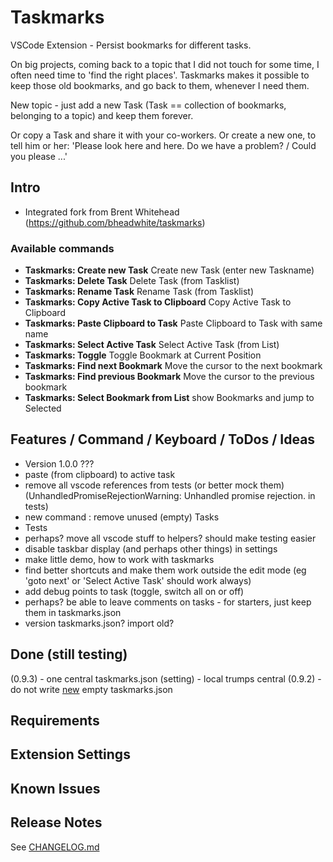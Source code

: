 # Taskmarks

VSCode Extension - Persist bookmarks for different tasks.

On big projects, coming back to a topic that I did not touch for some time, I often need time to 'find the right places'. Taskmarks makes it possible to keep those old bookmarks, and go back to them, whenever I need them.

New topic - just add a new Task (Task == collection of bookmarks, belonging to a topic) and keep them forever.

Or copy a Task and share it with your co-workers. Or create a new one, to tell him or her: 'Please look here and here. Do we have a problem? / Could you please ...'

## Intro

- Integrated fork from Brent Whitehead (https://github.com/bheadwhite/taskmarks)

### Available commands

- **Taskmarks: Create new Task** Create new Task (enter new Taskname)
- **Taskmarks: Delete Task** Delete Task (from Tasklist)
- **Taskmarks: Rename Task** Rename Task (from Tasklist)
- **Taskmarks: Copy Active Task to Clipboard** Copy Active Task to Clipboard
- **Taskmarks: Paste Clipboard to Task** Paste Clipboard to Task with same name
- **Taskmarks: Select Active Task** Select Active Task (from List)
- **Taskmarks: Toggle** Toggle Bookmark at Current Position
- **Taskmarks: Find next Bookmark** Move the cursor to the next bookmark
- **Taskmarks: Find previous Bookmark** Move the cursor to the previous bookmark
- **Taskmarks: Select Bookmark from List** show Bookmarks and jump to Selected

## Features / Command / Keyboard / ToDos / Ideas

- Version 1.0.0 ???
- paste (from clipboard) to active task
- remove all vscode references from tests (or better mock them) (UnhandledPromiseRejectionWarning: Unhandled promise rejection. in tests)
- new command : remove unused (empty) Tasks
- Tests
- perhaps? move all vscode stuff to helpers? should make testing easier
- disable taskbar display (and perhaps other things) in settings
- make little demo, how to work with taskmarks
- find better shortcuts and make them work outside the edit mode (eg 'goto next' or 'Select Active Task' should work always)
- add debug points to task (toggle, switch all on or off)
- perhaps? be able to leave comments on tasks - for starters, just keep them in taskmarks.json  
- version taskmarks.json? import old?

## Done (still testing)

(0.9.3) - one central taskmarks.json (setting) - local trumps central 
(0.9.2) - do not write <span style="text-decoration: underline">new</span> empty taskmarks.json  

## Requirements

## Extension Settings

## Known Issues

## Release Notes

See [CHANGELOG.md](https://github.com/norbertK/taskmarks/blob/master/CHANGELOG.md)


